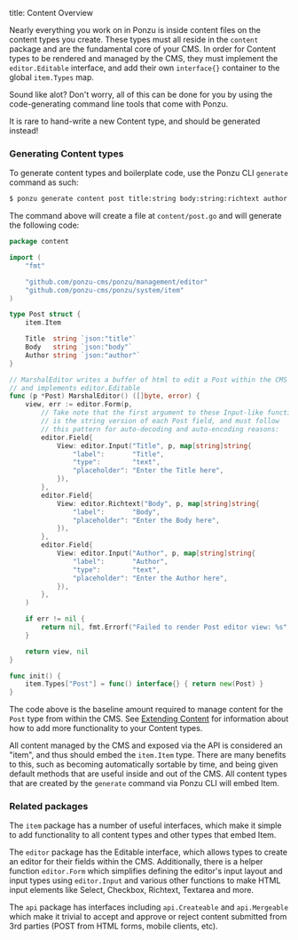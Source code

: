 title: Content Overview

Nearly everything you work on in Ponzu is inside content files on the content types you create. These types must all reside in the `content` package and are the fundamental core of your CMS. In order for Content types to be rendered and managed by the CMS, they must implement the `editor.Editable` interface, and add their own `interface{}` container to the global `item.Types` map. 

Sound like alot? Don't worry, all of this can be done for you by using the code-generating command line tools that come with Ponzu.

It is rare to hand-write a new Content type, and should be generated instead!

### Generating Content types

To generate content types and boilerplate code, use the Ponzu CLI `generate` command as such:
```bash
$ ponzu generate content post title:string body:string:richtext author:string
``` 

The command above will create a file at `content/post.go` and will generate the following code:
```go
package content

import (
	"fmt"

	"github.com/ponzu-cms/ponzu/management/editor"
	"github.com/ponzu-cms/ponzu/system/item"
)

type Post struct {
	item.Item

	Title  string `json:"title"`
	Body   string `json:"body"`
	Author string `json:"author"`
}

// MarshalEditor writes a buffer of html to edit a Post within the CMS
// and implements editor.Editable
func (p *Post) MarshalEditor() ([]byte, error) {
	view, err := editor.Form(p,
		// Take note that the first argument to these Input-like functions
		// is the string version of each Post field, and must follow
		// this pattern for auto-decoding and auto-encoding reasons:
		editor.Field{
			View: editor.Input("Title", p, map[string]string{
				"label":       "Title",
				"type":        "text",
				"placeholder": "Enter the Title here",
			}),
		},
		editor.Field{
			View: editor.Richtext("Body", p, map[string]string{
				"label":       "Body",
				"placeholder": "Enter the Body here",
			}),
		},
		editor.Field{
			View: editor.Input("Author", p, map[string]string{
				"label":       "Author",
				"type":        "text",
				"placeholder": "Enter the Author here",
			}),
		},
	)

	if err != nil {
		return nil, fmt.Errorf("Failed to render Post editor view: %s", err.Error())
	}

	return view, nil
}

func init() {
	item.Types["Post"] = func() interface{} { return new(Post) }
}
```

The code above is the baseline amount required to manage content for the `Post` type from within the CMS. See [Extending Content](/Content/Extending-Content) for information about how to add more functionality to your Content types. 

All content managed by the CMS and exposed via the API is considered an "item", and thus should embed the `item.Item` type. There are many benefits to this, such as becoming automatically sortable by time, and being given default methods that are useful inside and out of the CMS. All content types that are created by the `generate` command via Ponzu CLI will embed Item. 

### Related packages

The `item` package has a number of useful interfaces, which make it simple to add functionality to all content types and other types that embed Item. 

The `editor` package has the Editable interface, which allows types to create an editor for their fields within the CMS. Additionally, there is a helper function `editor.Form` which simplifies defining the editor's input layout and input types using `editor.Input` and various other functions to make HTML input elements like Select, Checkbox, Richtext, Textarea and more.

The `api` package has interfaces including `api.Createable` and `api.Mergeable` which make it trivial to accept and approve or reject content submitted from 3rd parties (POST from HTML forms, mobile clients, etc).

